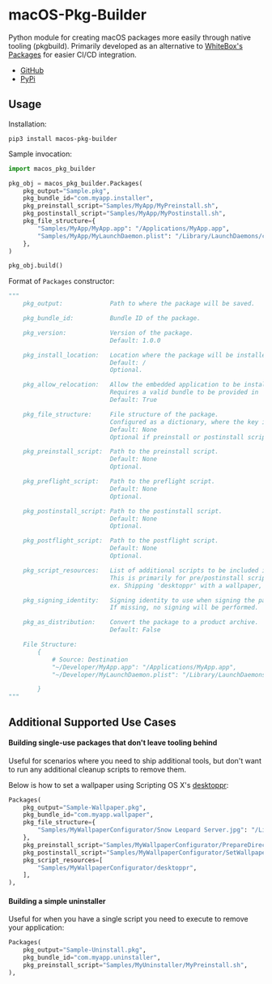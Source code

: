 # macOS-Pkg-Builder

Python module for creating macOS packages more easily through native tooling (pkgbuild). Primarily developed as an alternative to [WhiteBox's Packages](http://s.sudre.free.fr/Software/Packages/about.html) for easier CI/CD integration.

* [GitHub](https://github.com/ripeda/macOS-Pkg-Builder)
* [PyPi](https://pypi.org/project/macos-pkg-builder)

## Usage

Installation:
```
pip3 install macos-pkg-builder
```

Sample invocation:
```py
import macos_pkg_builder

pkg_obj = macos_pkg_builder.Packages(
    pkg_output="Sample.pkg",
    pkg_bundle_id="com.myapp.installer",
    pkg_preinstall_script="Samples/MyApp/MyPreinstall.sh",
    pkg_postinstall_script="Samples/MyApp/MyPostinstall.sh",
    pkg_file_structure={
        "Samples/MyApp/MyApp.app": "/Applications/MyApp.app",
        "Samples/MyApp/MyLaunchDaemon.plist": "/Library/LaunchDaemons/com.myapp.plist",
    },
)

pkg_obj.build()
```


Format of `Packages` constructor:
```py
"""
    pkg_output:             Path to where the package will be saved.

    pkg_bundle_id:          Bundle ID of the package.

    pkg_version:            Version of the package.
                            Default: 1.0.0

    pkg_install_location:   Location where the package will be installed.
                            Default: /
                            Optional.

    pkg_allow_relocation:   Allow the embedded application to be installed where the user has an existing copy (outside expected install location)
                            Requires a valid bundle to be provided in 'pkg_file_structure' (ex. app, plugin, etc.)
                            Default: True

    pkg_file_structure:     File structure of the package.
                            Configured as a dictionary, where the key is the source file and the value is the destination.
                            Default: None
                            Optional if preinstall or postinstall scripts are provided.

    pkg_preinstall_script:  Path to the preinstall script.
                            Default: None
                            Optional.

    pkg_preflight_script:   Path to the preflight script.
                            Default: None
                            Optional.

    pkg_postinstall_script: Path to the postinstall script.
                            Default: None
                            Optional.

    pkg_postflight_script:  Path to the postflight script.
                            Default: None
                            Optional.

    pkg_script_resources:   List of additional scripts to be included in the package.
                            This is primarily for pre/postinstall scripts that need additional resources present next to them.
                            ex. Shipping 'desktoppr' with a wallpaper, and have the postinstall script set the wallpaper.

    pkg_signing_identity:   Signing identity to use when signing the package.
                            If missing, no signing will be performed.

    pkg_as_distribution:    Convert the package to a product archive.
                            Default: False

    File Structure:
        {
            # Source: Destination
            "~/Developer/MyApp.app": "/Applications/MyApp.app",
            "~/Developer/MyLaunchDaemon.plist": "/Library/LaunchDaemons/com.myapp.plist",

        }
"""
```

## Additional Supported Use Cases

#### Building single-use packages that don't leave tooling behind

Useful for scenarios where you need to ship additional tools, but don't want to run any additional cleanup scripts to remove them.

Below is how to set a wallpaper using Scripting OS X's [desktoppr](https://github.com/scriptingosx/desktoppr):

```py
Packages(
    pkg_output="Sample-Wallpaper.pkg",
    pkg_bundle_id="com.myapp.wallpaper",
    pkg_file_structure={
        "Samples/MyWallpaperConfigurator/Snow Leopard Server.jpg": "/Library/Desktop Pictures/Snow Leopard Server.jpg",
    },
    pkg_preinstall_script="Samples/MyWallpaperConfigurator/PrepareDirectory.sh",
    pkg_postinstall_script="Samples/MyWallpaperConfigurator/SetWallpaper.sh",
    pkg_script_resources=[
        "Samples/MyWallpaperConfigurator/desktoppr",
    ],
),
```

#### Building a simple uninstaller

Useful for when you have a single script you need to execute to remove your application:
```py
Packages(
    pkg_output="Sample-Uninstall.pkg",
    pkg_bundle_id="com.myapp.uninstaller",
    pkg_preinstall_script="Samples/MyUninstaller/MyPreinstall.sh",
),
```